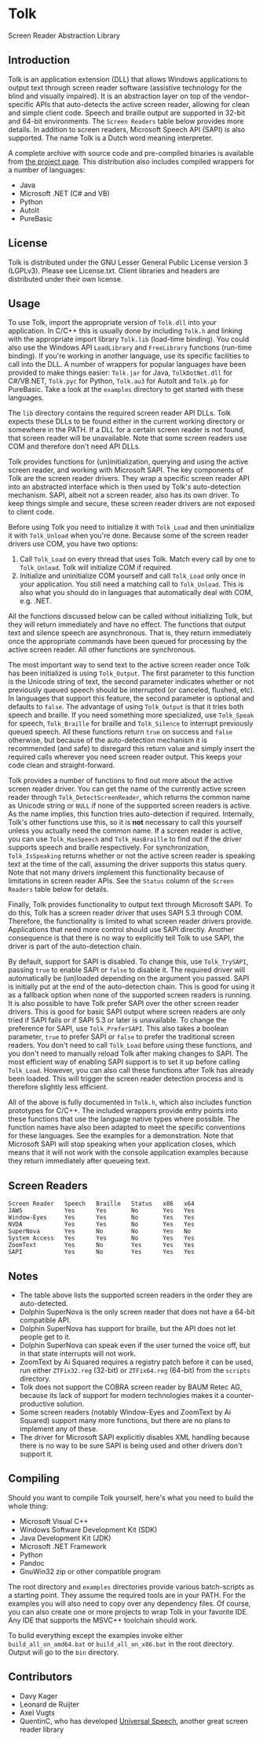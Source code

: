 Tolk
====

Screen Reader Abstraction Library


Introduction
------------

Tolk is an application extension (DLL) that allows Windows applications to output text through screen reader software (assistive technology for the blind and visually impaired). It is an abstraction layer on top of the vendor-specific APIs that auto-detects the active screen reader, allowing for clean and simple client code. Speech and braille output are supported in 32-bit and 64-bit environments. The `Screen Readers` table below provides more details. In addition to screen readers, Microsoft Speech API (SAPI) is also supported. The name Tolk is a Dutch word meaning interpreter.

A complete archive with source code and pre-compiled binaries is available from [the project page](http://davykager.com/projects/tolk/). This distribution also includes compiled wrappers for a number of languages:

*   Java
*   Microsoft .NET (C# and VB)
*   Python
*   AutoIt
*   PureBasic


License
-------

Tolk is distributed under the GNU Lesser General Public License version 3 (LGPLv3). Please see License.txt.
Client libraries and headers are distributed under their own license.


Usage
-----

To use Tolk, import the appropriate version of `Tolk.dll` into your application. In C/C++ this is usually done by including `Tolk.h` and linking with the appropriate import library `Tolk.lib` (load-time binding). You could also use the Windows API `LoadLibrary` and `FreeLibrary` functions (run-time binding). If you're working in another language, use its specific facilities to call into the DLL. A number of wrappers for popular languages have been provided to make things easier: `Tolk.jar` for Java, `TolkDotNet.dll` for C#/VB.NET, `Tolk.pyc` for Python, `Tolk.au3` for AutoIt and `Tolk.pb` for PureBasic. Take a look at the `examples` directory to get started with these languages.

The `lib` directory contains the required screen reader API DLLs. Tolk expects these DLLs to be found either in the current working directory or somewhere in the PATH. If a DLL for a certain screen reader is not found, that screen reader will be unavailable. Note that some screen readers use COM and therefore don't need API DLLs.

Tolk provides functions for (un)initialization, querying and using the active screen reader, and working with Microsoft SAPI. The key components of Tolk are the screen reader drivers. They wrap a specific screen reader API into an abstracted interface which is then used by Tolk's auto-detection mechanism. SAPI, albeit not a screen reader, also has its own driver. To keep things simple and secure, these screen reader drivers are not exposed to client code.

Before using Tolk you need to initialize it with `Tolk_Load` and then uninitialize it with `Tolk_Unload` when you're done. Because some of the screen reader drivers use COM, you have two options:

1.  Call `Tolk_Load` on every thread that uses Tolk. Match every call by one to `Tolk_Unload`. Tolk will initialize COM if required.
2.  Initialize and uninitialize COM yourself and call `Tolk_Load` only once in your application. You still need a matching call to `Tolk_Unload`. This is also what you should do in languages that automatically deal with COM, e.g. .NET.

All the functions discussed below can be called without initializing Tolk, but they will return immediately and have no effect. The functions that output text and silence speech are asynchronous. That is, they return immediately once the appropriate commands have been queued for processing by the active screen reader. All other functions are synchronous.

The most important way to send text to the active screen reader once Tolk has been initialized is using `Tolk_Output`. The first parameter to this function is the Unicode string of text, the second parameter indicates whether or not previously queued speech should be interrupted (or canceled, flushed, etc). In languages that support this feature, the second parameter is optional and defaults to `false`. The advantage of using `Tolk_Output` is that it tries both speech and braille. If you need something more specialized, use `Tolk_Speak` for speech, `Tolk_Braille` for braille and `Tolk_Silence` to interrupt previously queued speech. All these functions return `true` on success and `false` otherwise, but because of the auto-detection mechanism it is recommended (and safe) to disregard this return value and simply insert the required calls wherever you need screen reader output. This keeps your code clean and straight-forward.

Tolk provides a number of functions to find out more about the active screen reader driver. You can get the name of the currently active screen reader through `Tolk_DetectScreenReader`, which returns the common name as Unicode string or `NULL` if none of the supported screen readers is active. As the name implies, this function tries auto-detection if required. Internally, Tolk's other functions use this, so it is **not** necessary to call this yourself unless you actually need the common name. If a screen reader is active, you can use `Tolk_HasSpeech` and `Tolk_HasBraille` to find out if the driver supports speech and braille respectively. For synchronization, `Tolk_IsSpeaking` returns whether or not the active screen reader is speaking text at the time of the call, assuming the driver supports this status query. Note that not many drivers implement this functionality because of limitations in screen reader APIs. See the `Status` column of the `Screen Readers` table below for details.

Finally, Tolk provides functionality to output text through Microsoft SAPI. To do this, Tolk has a screen reader driver that uses SAPI 5.3 through COM. Therefore, the functionality is limited to what screen reader drivers provide. Applications that need more control should use SAPI directly. Another consequence is that there is no way to explicitly tell Tolk to use SAPI, the driver is part of the auto-detection chain.

By default, support for SAPI is disabled. To change this, use `Tolk_TrySAPI`, passing `true` to enable SAPI or `false` to disable it. The required driver will automatically be (un)loaded depending on the argument you passed. SAPI is initially put at the end of the auto-detection chain. This is good for using it as a fallback option when none of the supported screen readers is running. It is also possible to have Tolk prefer SAPI over the other screen reader drivers. This is good for basic SAPI output where screen readers are only tried if SAPI fails or if SAPI 5.3 or later is unavailable. To change the preference for SAPI, use `Tolk_PreferSAPI`. This also takes a boolean parameter, `true` to prefer SAPI or `false` to prefer the traditional screen readers. You don't need to call `Tolk_Load` before using these functions, and you don't need to manually reload Tolk after making changes to SAPI. The most efficient way of enabling SAPI support is to set it up before calling `Tolk_Load`. However, you can also call these functions after Tolk has already been loaded. This will trigger the screen reader detection process and is therefore slightly less efficient.

All of the above is fully documented in `Tolk.h`, which also includes function prototypes for C/C++. The included wrappers provide entry points into these functions that use the language native types where possible. The function names have also been adapted to meet the specific conventions for these languages. See the examples for a demonstration. Note that Microsoft SAPI will stop speaking when your application closes, which means that it will not work with the console application examples because they return immediately after queueing text.


Screen Readers
--------------

    Screen Reader   Speech   Braille   Status   x86   x64
    JAWS            Yes      Yes       No       Yes   Yes
    Window-Eyes     Yes      Yes       No       Yes   Yes
    NVDA            Yes      Yes       No       Yes   Yes
    SuperNova       Yes      No        No       Yes   No
    System Access   Yes      Yes       No       Yes   Yes
    ZoomText        Yes      No        Yes      Yes   Yes
    SAPI            Yes      No        Yes      Yes   Yes


Notes
-----

*   The table above lists the supported screen readers in the order they are auto-detected.
*   Dolphin SuperNova is the only screen reader that does not have a 64-bit compatible API.
*   Dolphin SuperNova has support for braille, but the API does not let people get to it.
*   Dolphin SuperNova can speak even if the user turned the voice off, but in that state interrupts will not work.
*   ZoomText by Ai Squared requires a registry patch before it can be used, run either `ZTFix32.reg` (32-bit) or `ZTFix64.reg` (64-bit) from the `scripts` directory.
*   Tolk does not support the COBRA screen reader by BAUM Retec AG, because its lack of support for modern technologies makes it a counter-productive solution.
*   Some screen readers (notably Window-Eyes and ZoomText by Ai Squared) support many more functions, but there are no plans to implement any of these.
*   The driver for Microsoft SAPI explicitly disables XML handling because there is no way to be sure SAPI is being used and other drivers don't support it.


Compiling
---------

Should you want to compile Tolk yourself, here's what you need to build the whole thing:

*   Microsoft Visual C++
*   Windows Software Development Kit (SDK)
*   Java Development Kit (JDK)
*   Microsoft .NET Framework
*   Python
*   Pandoc
*   GnuWin32 zip or other compatible program

The root directory and `examples` directories provide various batch-scripts as a starting point. They assume the required tools are in your PATH. For the examples you will also need to copy over any dependency files. Of course, you can also create one or more projects to wrap Tolk in your favorite IDE. Any IDE that supports the MSVC++ toolchain should work.

To build everything except the examples invoke either `build_all_on_amd64.bat` or `build_all_on_x86.bat` in the root directory. Output will go to the `bin` directory.


Contributors
------------

*   Davy Kager
*   Leonard de Ruijter
*   Axel Vugts
*   QuentinC, who has developed [Universal Speech](https://github.com/QuentinC-Github/UniversalSpeech), another great screen reader library
